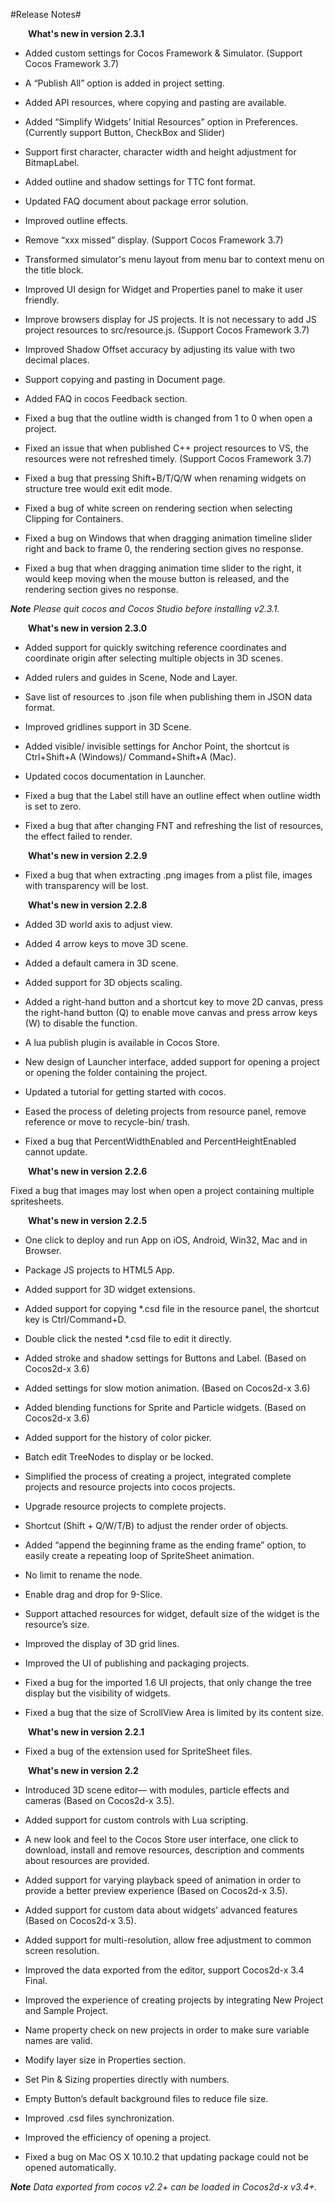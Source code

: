 #Release Notes#

**&emsp;&emsp;What's new in version 2.3.1**

- Added custom settings for Cocos Framework & Simulator. (Support Cocos Framework 3.7)

- A “Publish All” option is added in project setting.

- Added API resources, where copying and pasting are available. 

- Added “Simplify Widgets’ Initial Resources” option in Preferences. (Currently support Button, CheckBox and Slider) 

- Support first character, character width and height adjustment for BitmapLabel.

- Added outline and shadow settings for TTC font format.

- Updated FAQ document about package error solution. 

- Improved outline effects. 

- Remove “xxx missed” display. (Support Cocos Framework 3.7)

- Transformed simulator's menu layout from menu bar to context menu on the title block. 

- Improved UI design for Widget and Properties panel to make it user friendly.

- Improve browsers display for JS projects. It is not necessary to add JS project resources to src/resource.js. (Support Cocos Framework 3.7)

- Improved Shadow Offset accuracy by adjusting its value with two decimal places.

- Support copying and pasting in Document page. 

- Added FAQ in cocos Feedback section. 

- Fixed a bug that the outline width is changed from 1 to 0 when open a project. 

- Fixed an issue that when published C++ project resources to VS, the resources were not refreshed timely. (Support Cocos Framework 3.7)

- Fixed a bug that pressing Shift+B/T/Q/W when renaming widgets on structure tree would exit edit mode.    

- Fixed a bug of white screen on rendering section when selecting Clipping for Containers. 

- Fixed a bug on Windows that when dragging animation timeline slider right and back to frame 0, the rendering section gives no response. 

- Fixed a bug that when dragging animation time slider to the right, it would keep moving when the mouse button is released, and the rendering section gives no response. 

***Note** Please quit cocos and Cocos Studio before installing v2.3.1.* 


**&emsp;&emsp;What's new in version 2.3.0**

- Added support for quickly switching reference coordinates and coordinate origin after selecting multiple objects in 3D scenes.

- Added rulers and guides in Scene, Node and Layer.

- Save list of resources to .json file when publishing them in JSON data format.

- Improved gridlines support in 3D Scene.

- Added visible/ invisible settings for Anchor Point, the shortcut is Ctrl+Shift+A (Windows)/ Command+Shift+A (Mac).

- Updated cocos documentation in Launcher.

- Fixed a bug that the Label still have an outline effect when outline width is set to zero.

- Fixed a bug that after changing FNT and refreshing the list of resources, the effect failed to render.

**&emsp;&emsp;What's new in version 2.2.9**

- Fixed a bug that when extracting .png images from a plist file,  images with transparency will be lost.

**&emsp;&emsp;What's new in version 2.2.8**

- Added 3D world axis to adjust view. 

- Added 4 arrow keys to move 3D scene. 

- Added a default camera in 3D scene. 

- Added support for 3D objects scaling. 

- Added a right-hand button and a shortcut key to move 2D canvas, press the right-hand button (Q) to enable move canvas and press arrow keys (W) to disable the function. 

- A lua publish plugin is available in Cocos Store. 

- New design of Launcher interface, added support for opening a project or opening the folder containing the project. 

- Updated a tutorial for getting started with cocos. 

- Eased the process of deleting projects from resource panel, remove reference or move to recycle-bin/ trash.

- Fixed a bug that PercentWidthEnabled and PercentHeightEnabled cannot update. 

**&emsp;&emsp;What's new in version 2.2.6**
	
Fixed a bug that images may lost when open a project containing multiple spritesheets.

**&emsp;&emsp;What's new in version 2.2.5**
									
- One click to deploy and run App on iOS, Android, Win32, Mac and in Browser. 

- Package JS projects to HTML5 App.

- Added support for 3D widget extensions. 

- Added support for copying *.csd file in the resource panel, the shortcut key is Ctrl/Command+D.

- Double click the nested *.csd file to edit it directly.  

- Added stroke and shadow settings for Buttons and Label. (Based on Cocos2d-x 3.6)

- Added settings for slow motion animation. (Based on Cocos2d-x 3.6)

- Added blending functions for Sprite and Particle widgets. (Based on Cocos2d-x 3.6)

- Added support for the history of color picker. 

- Batch edit TreeNodes to display or be locked.  

- Simplified the process of creating a project, integrated complete projects and resource projects into cocos projects. 

- Upgrade resource projects to complete projects. 

- Shortcut (Shift + Q/W/T/B) to adjust the render order of objects. 

- Added “append the beginning frame as the ending frame” option, to easily create a repeating loop of SpriteSheet animation. 

- No limit to rename the node. 

- Enable drag and drop for 9-Slice. 

- Support attached resources for widget, default size of the widget is the resource’s size.  

- Improved the display of 3D grid lines. 

- Improved the UI of publishing and packaging projects. 

- Fixed a bug for the imported 1.6 UI projects, that only change the tree display but the visibility of widgets.

- Fixed a bug that the size of ScrollView Area is limited by its content size. 		
																		
**&emsp;&emsp;What's new in version 2.2.1**
    
- Fixed a bug of the extension used for SpriteSheet files.

**&emsp;&emsp;What's new in version 2.2**
	
- Introduced 3D scene editor— with modules, particle effects and cameras (Based on Cocos2d-x 3.5). 

- Added support for custom controls with Lua scripting.

- A new look and feel to the Cocos Store user interface, one click to download, install and remove resources, description and comments about resources are provided.

- Added support for varying playback speed of animation in order to provide a better preview experience (Based on Cocos2d-x 3.5). 

- Added support for custom data about widgets’ advanced features (Based on Cocos2d-x 3.5).

- Added support for multi-resolution, allow free adjustment to common screen resolution. 

- Improved the data exported from the editor, support Cocos2d-x 3.4 Final.  

- Improved the experience of creating projects by integrating New Project and Sample Project. 

- Name property check on new projects in order to make sure variable names are valid. 

- Modify layer size in Properties section. 

- Set Pin & Sizing properties directly with numbers.  

- Empty Button’s default background files to reduce file size.

- Improved .csd files synchronization.

- Improved the efficiency of opening a project. 

- Fixed a bug on Mac OS X 10.10.2 that updating package could not be opened automatically. 

***Note** Data exported from cocos v2.2+ can be loaded in Cocos2d-x v3.4+.* 
